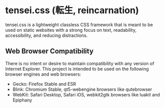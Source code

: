 # tensei.css (転生, reincarnation)

tensei.css is a lightweight classless CSS framework that is meant to be used on static websites with
a strong focus on text, readability, accessibility, and reducing distractions.

## Web Browser Compatibility

There is no intent or desire to maintain compatibility with any version of Internet Explorer. This
project is intended to be used on the following browser engines and web browsers:

- Gecko: Firefox Stable and ESR
- Blink: Chromium Stable, qt5-webengine browsers like qutebrowser
- WebKit: Safari Desktop, Safari iOS, webkit2gtk browsers like luakit and Epiphany
